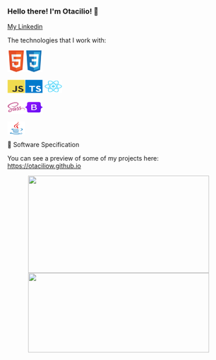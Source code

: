 ### Hello there! I'm Otacilio! 👋

<a href="https://linkedin.com/in/otacilio-dml" target="_blank">My Linkedin</a>

The technologies that I work with:

<img align="center" alt="Rafa-HTML" height="50" width="40" src="https://raw.githubusercontent.com/devicons/devicon/master/icons/html5/html5-original.svg"><img align="center" alt="Rafa-CSS" height="50" width="40" src="https://raw.githubusercontent.com/devicons/devicon/master/icons/css3/css3-original.svg">
<br/><br/>
<img align="center" alt="Rafa HTML" height="30" width="40" src="https://github.com/devicons/devicon/blob/master/icons/javascript/javascript-original.svg"><img align="center" alt="Rafa HTML" height="30" width="40" src="https://github.com/devicons/devicon/blob/master/icons/typescript/typescript-original.svg">
<img align="center" alt="Rafa HTML" height="30" width="40" src="https://github.com/devicons/devicon/blob/master/icons/react/react-original.svg">
<br/><br/>
<img align="center" alt="Rafa HTML" height="30" width="40" src="https://github.com/devicons/devicon/blob/master/icons/sass/sass-original.svg"><img align="center" alt="Rafa HTML" height="30" width="40" src="https://github.com/devicons/devicon/blob/master/icons/bootstrap/bootstrap-original.svg">
<br/><br/>
<img align="center" alt="Rafa HTML" height="30" width="40" src="https://github.com/devicons/devicon/blob/master/icons/java/java-original.svg">

📃 Software Specification <br>

You can see a preview of some of my projects here: https://otaciliow.github.io

<div align="center">
  <a href="https://github.com/otaciliow">
  <img align="center" height="220em" width="410em" src="https://github-readme-stats.vercel.app/api?username=otaciliow&show_icons=true&theme=tokyonight&include_all_commits=true&count_private=true"/>
  <img align="center" height="180em" width="410em" src="https://github-readme-stats.vercel.app/api/top-langs/?username=otaciliow&layout=compact&langs_count=7&theme=tokyonight"/>
 </div>
<!--
**otaciliow/otaciliow** is a ✨ _special_ ✨ repository because its `README.md` (this file) appears on your GitHub profile.
-->
